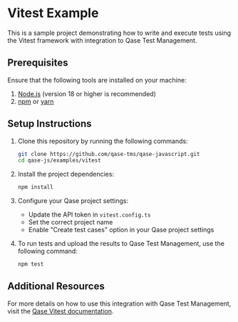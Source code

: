 # Vitest Example

This is a sample project demonstrating how to write and execute tests using the Vitest framework with integration to
Qase Test Management.

## Prerequisites

Ensure that the following tools are installed on your machine:

1. [Node.js](https://nodejs.org/) (version 18 or higher is recommended)
2. [npm](https://www.npmjs.com/) or [yarn](https://yarnpkg.com/)

## Setup Instructions

1. Clone this repository by running the following commands:

   ```bash
   git clone https://github.com/qase-tms/qase-javascript.git
   cd qase-js/examples/vitest
   ```

2. Install the project dependencies:

   ```bash
   npm install
   ```

3. Configure your Qase project settings:
   - Update the API token in `vitest.config.ts`
   - Set the correct project name
   - Enable "Create test cases" option in your Qase project settings

4. To run tests and upload the results to Qase Test Management, use the following command:

   ```bash
   npm test
   ```

## Additional Resources

For more details on how to use this integration with Qase Test Management, visit
the [Qase Vitest documentation](https://github.com/qase-tms/qase-javascript/tree/main/qase-vitest).
